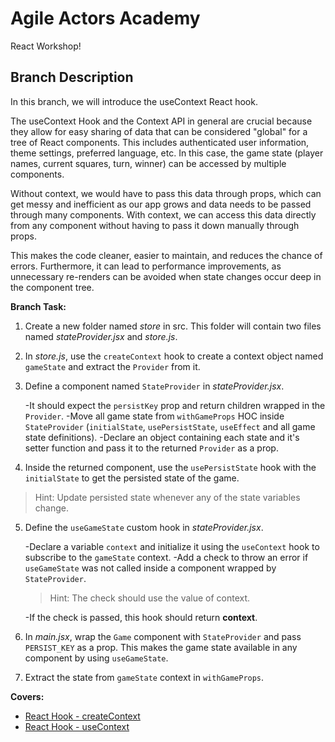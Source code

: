 # Agile Actors Academy

React Workshop!

## Branch Description

In this branch, we will introduce the useContext React hook.

The useContext Hook and the Context API in general are crucial because they allow for easy sharing of data that can be considered "global" for a tree of React components. This includes authenticated user information, theme settings, preferred language, etc. In this case, the game state (player names, current squares, turn, winner) can be accessed by multiple components.

Without context, we would have to pass this data through props, which can get messy and inefficient as our app grows and data needs to be passed through many components. With context, we can access this data directly from any component without having to pass it down manually through props.

This makes the code cleaner, easier to maintain, and reduces the chance of errors. Furthermore, it can lead to performance improvements, as unnecessary re-renders can be avoided when state changes occur deep in the component tree.

**Branch Task:**

1. Create a new folder named _store_ in src. This folder will contain two files named _stateProvider.jsx_ and _store.js_.
2. In _store.js_, use the `createContext` hook to create a context object named `gameState` and extract the `Provider` from it.
3. Define a component named `StateProvider` in _stateProvider.jsx_.

   -It should expect the `persistKey` prop and return children wrapped in the `Provider`.
   -Move all game state from `withGameProps` HOC inside `StateProvider` (`initialState`, `usePersistState`, `useEffect` and all game state definitions).
   -Declare an object containing each state and it's setter function and pass it to the returned `Provider` as a prop.

4. Inside the returned component, use the `usePersistState` hook with the `initialState` to get the persisted state of the game.

> Hint: Update persisted state whenever any of the state variables change.

5. Define the `useGameState` custom hook in _stateProvider.jsx_.

   -Declare a variable `context` and initialize it using the `useContext` hook to subscribe to the `gameState` context.
   -Add a check to throw an error if `useGameState` was not called inside a component wrapped by `StateProvider`.

   > Hint: The check should use the value of context.

   -If the check is passed, this hook should return **context**.

6. In _main.jsx_, wrap the `Game` component with `StateProvider` and pass `PERSIST_KEY` as a prop. This makes the game state available in any component by using `useGameState`.
7. Extract the state from `gameState` context in `withGameProps`.

**Covers:**

- [React Hook - createContext](https://react.dev/reference/react/createContext)
- [React Hook - useContext](https://react.dev/reference/react/useContext)
